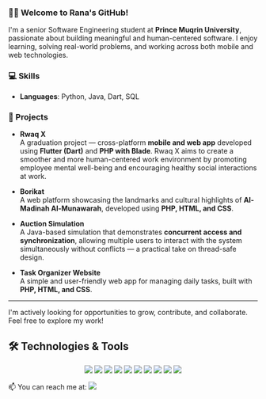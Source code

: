 ### 👩‍💻 Welcome to Rana's GitHub!



I'm a senior Software Engineering student at **Prince Muqrin University**, passionate about building meaningful and human-centered software. I enjoy learning, solving real-world problems, and working across both mobile and web technologies.

### 💻 Skills

- **Languages**: Python, Java, Dart, SQL  


### 🚀 Projects

- **Rwaq X**  
  A graduation project — cross-platform **mobile and web app** developed using **Flutter (Dart)** and **PHP with Blade**. Rwaq X aims to create a smoother and more human-centered work environment by promoting employee mental well-being and encouraging healthy social interactions at work.

- **Borikat**  
  A web platform showcasing the landmarks and cultural highlights of **Al-Madinah Al-Munawarah**, developed using **PHP, HTML, and CSS**.

- **Auction Simulation**  
  A Java-based simulation that demonstrates **concurrent access and synchronization**, allowing multiple users to interact with the system simultaneously without conflicts — a practical take on thread-safe design.

- **Task Organizer Website**  
  A simple and user-friendly web app for managing daily tasks, built with **PHP, HTML, and CSS**.
  
---

I'm actively looking for opportunities to grow, contribute, and collaborate. Feel free to explore my work!

## 🛠️ Technologies & Tools

<p align="center">
  <img src="https://img.shields.io/badge/FLUTTER-02569B?style=for-the-badge&logo=flutter&logoColor=white" />
  <img src="https://img.shields.io/badge/DART-0175C2?style=for-the-badge&logo=dart&logoColor=white" />
  <img src="https://img.shields.io/badge/JAVA-ED8B00?style=for-the-badge&logo=java&logoColor=white" />
  <img src="https://img.shields.io/badge/PYTHON-3776AB?style=for-the-badge&logo=python&logoColor=white" />
  <img src="https://img.shields.io/badge/PHP-777BB4?style=for-the-badge&logo=php&logoColor=white" />
  <img src="https://img.shields.io/badge/HTML-E34F26?style=for-the-badge&logo=html5&logoColor=white" />
  <img src="https://img.shields.io/badge/CSS-1572B6?style=for-the-badge&logo=css3&logoColor=white" />
  <img src="https://img.shields.io/badge/SQL-003B57?style=for-the-badge&logo=mysql&logoColor=white" />
  <img src="https://img.shields.io/badge/GIT-F05032?style=for-the-badge&logo=git&logoColor=white" />
  <img src="https://img.shields.io/badge/VS%20Code-007ACC?style=for-the-badge&logo=visual-studio-code&logoColor=white" />
</p>

📫 You can reach me at:
  <a href="mailto:RanaEhabHamadah@gmail.com"><img src="https://img.shields.io/badge/Gmail-D14836?style=for-the-badge&logo=gmail&logoColor=white"/></a>


